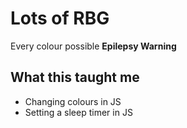 # Lots of RBG
Every colour possible **Epilepsy Warning**

## What this taught me
* Changing colours in JS
* Setting a sleep timer in JS 
